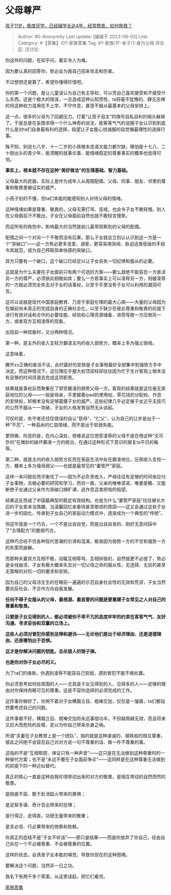 # 父母尊严
[孩子11岁，极度厌学，已经辍学长达4年，经常熬夜，如何挽救？](https://www.zhihu.com/question/620035176/answer/3194629543)

> Author: #0-Anonymity
> Last update: [编辑于 2023-09-03]
> Link:
> Category: #【答集】/01-家族答集
> Tag: #1-家族/1F-亲子/1-身为父母
> 评论区:
> 泛讨论:

你这样的问题，在知乎问，着实令人为难。

因为要认真的回答你，势必会为我自己招来攻击和伤害。

不过想想还是算了，希望你懂得珍惜吧。

你的第一个问题，是让儿童误认为自己有主导权，可以凭自己喜欢接受和不接受什么东西。这是个极大的错误，一旦造成这种认知惯性，ta将毫不犹豫的、肆无忌惮的将这种权力滥用在不上学、不守作息，甚至不服从最基本的父母安排上。

这一点，很多的父母为了回避压力，打着“让孩子自主”的旗号自私自利的缩头躲掉了。于是总是在妄图求得一个什么神奇的说法，能客客气气的说服子女认识到到底什么是对ta们自身最有利的选择，指望让子女能心悦诚服的自觉循最理性的选择行事。

殊不知，别说七八岁、十一二岁的小孩根本连语文能力都欠缺，哪怕是十七八、二十刚出头的青少年，能清醒的就事论事、能情绪稳定的尊重事实的概率也低得可怕。

**事实上，根本就不存在这种“美好做法”的生理基础、智力基础。**

父母最大的武器，实际上是作为成年人从周围配偶、父母、同事、朋友、邻里的尊重和敬畏里被证实的威严。

小孩子别的不懂，但ta们本能的能感知别人对待父母的情绪。

这种情绪如果是尊重、敬畏的，父母无需打骂、惩戒，也会令子女不敢轻慢。别人在父母面前汗不敢出，子女在父母面前自然也就不敢轻言慢笑。

而这所有的角色中，影响最大的当然是幼儿最常观察到的父母的配偶。

配偶之间一个对另一个不敬而没有后果，那么子女就会立刻认认识到这一方是一个“突破口”——这一方势必更多宠爱、溺爱，更容易用哭闹、胁迫这类低级的手段令其就范，成为自己榨取简单快感的突破口。

双方只要有一个破口，这个破口已经足以让子女丧失一切纪律和服从的必要。

这就是为什么夫妻在子女面前只有两个可选的方案——要么就绝不能容忍一方亵渎另一方的尊严，必须彼此相敬如宾；要么一方若事实上可以凌辱另一方，则被凌辱的一方就必须完全失去对子女的话事权，以至于手里没有子女可以利用的漏洞可言。

这可以说就是现代中国家庭教育、乃至于家庭伦理的最大心病——大量的父母因为在婚前尚未真正的完成自身的正确社会化，以至于缺少在彼此尊重和敬畏的前提下进行有效对话和合作的必要技能、经验和心理资源储备，进而导致一方压倒另一方，或者双方互相凌辱的现象。

出现前一种现象时，又分两种情况。

第一种，是主外的收入支柱方霸凌主内的收入弱势方，概率上多为强父弱母。

这意味着，

撇开zz正确的废话不谈，此时最好的安排是子女事物最好全部集中到强势方手中决定。而这种情况下，这位理应手握大权顶梁柱却往往因为忙于生计客观上根本没有足够的时间资源去完成这项职责。

结果就是事权反而聚集在了常受霸凌的弱势父母一方。客观的结果就是这位毫无家庭地位的父母——一般是母亲，手里握着ipad的使用权、零花钱的分配权、作息的安排权，却根本没有足够震慑子女的威严。这些纪律几乎必定被子女近乎无技巧的公然不服从一一攻破，子女的人格发育自然无从谈起。

可叹的是，失守者还往往错误的自认“慈母”、“仁父”，认为自己的让步是出于一种“不忍”，一种高尚的仁慈情绪，而不是出于软弱失能。

更阴微、险恶的是，在内心深处，很难说这位饱受凌辱的父母不是在借这种“无可奈何”在微妙的破坏霸凌一方的统治，在通过这种形式下意识的报复ta平日的侮辱。

第二种，就是主内的收入弱势方反而在家庭生活中处在霸凌地位，压倒收入支柱一方，概率上多为强母弱父——也就是最常见的“妻管严”家庭。

这样一来问题反而平衡住了——因为不必负责收入，严母往往有足够的时间来应付子女事物，去做必要的研究和学习，而另一面，父亲的唯唯诺诺、唯妻是瞻、又能断绝子女通过父亲作为突破口搞旷课、逃作息这类把戏的指望。

结果这反而成了中国最典型的稳定有效结构。也是为什么“妻管严家庭”往往被长大后的子女拿来当情趣、当温馨回忆来看待甚至歌颂的原因——这又会通过这些子女进一步的固化、传承到子女自己的家庭动力模式中，逐渐成为一个典型的“传统”。

但这毕竟是一个巧合，一个不是出自自觉，而是出自自发的、刚好无意间踩中了“合理配方”的脆弱巧合。

这种巧合经不住各种现代思潮的引诱和混淆，极易因为弱势一方的不甘和强势一方的失策而崩解。

而那种夫妻双方互相不敬，动辄互相辱骂、互相拆毁的，自然就更不必提了，势必是全线崩溃，子女有极大概率失去对一切父母之命的服从性，无选择、无目的甚至无策略的对抗一切的要求和安排。

因为自己的父母活生生的在眼前一遍遍的示范自身社会性的无效和荒谬，子女当然要向反社会、不合作方向自我发展。

**任何不得子女服从的父母，最根源、最首要的问题是要重建子女常见之人对自己的尊重和敬畏。**

**只要是子女见得到的人，都必须被你不卑不亢的态度牢牢的约束在客客气气、友好沟通、寻求妥协和双赢的立场上。**

**这些人必须对冒犯你感到忌惮和避讳——无论他们是出于经济理由、还是道德理由、还是哪怕出于恐惧。**

**这才是你解决问题的钥匙，击杀狼人的银子弹。**

**也是你对你子女必尽的义。**

为了ta们的缘故，你遇到凌辱不能容自己软弱，遇到冒犯不能不做处置。

你必须思考如何给周围的人——尤其是子女见得到的人、见得多的人——足够的理由对你保持肉眼可见的尊重。这是不容你选择的必须完成的工作。

这件事你做好了，你用不着对子女横眉立目、棍棒交加，仅仅是一皱眉，ta们都自然要考虑自己的问题。

这件事做不好，横眉立目、棍棒交加将永远事倍功半。不但越用越无效，而且将来又巨大而危险的反噬，足以为你自己带来杀身之祸。

所谓“夫妻在子女教育上是一个团队”，指的就是这种虔诚的、钢铁般的相互尊重，彼此之间绝不会容忍自己对对方说一句不尊重的话、做一件不尊重的事。

这指的不是“互相帮腔、保证只有一种声音”——这只是在无法做到这种尊重时的一种替代方案；也不是“永远不要在子女面前争论”——这同样是在这种尊重无法做到的前提下的一种近似替代。

真正的核心一直是这种自我珍惜带动出来的对方的敬畏，是相互带动的自然而然的敬畏。

是刚直不屈、敢于赴汤蹈火带来的畏惧；

是足智多谋、奇计百出带来的忌惮；

是行得正、走得直，功德无量带来的敬重；

是言必信、行必果带来的倚靠和依赖。

你真正的症结不是“子女不听话”——那只是结果——而是你放弃了你自己，任由自己处在一个不必被尊重、不会被尊重的位置。

这样的状态，会诱发子女本能的嗅觉，导致你现在的这种困境。

要解决这个问题，当然非一日之功。

我名下有两千多个答案，从这里读起，把它们看完。

[家族答集](https://zhihu.com/collection/378738313)
